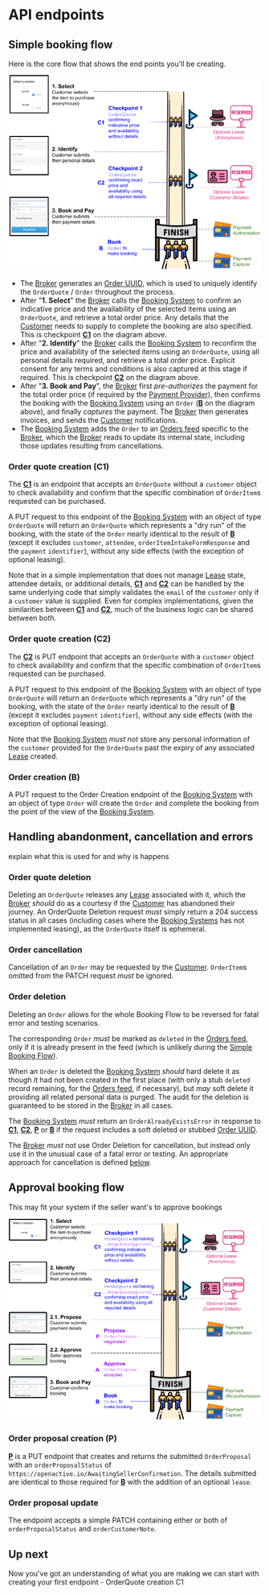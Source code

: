 # API endpoints

## Simple booking flow

Here is the core flow that shows the end points you'll be creating.&#x20;

![](<../../.gitbook/assets/image (1).png>)

* The [Broker](https://openactive.io/open-booking-api/EditorsDraft/1.0CR3/#dfn-broker) generates an [Order UUID](https://openactive.io/open-booking-api/EditorsDraft/1.0CR3/#dfn-order-uuid), which is used to uniquely identify the `OrderQuote` / `Order` throughout the process.
* After "**1. Select**" the [Broker](https://openactive.io/open-booking-api/EditorsDraft/1.0CR3/#dfn-broker) calls the [Booking System](https://openactive.io/open-booking-api/EditorsDraft/1.0CR3/#dfn-booking-system) to confirm an indicative price and the availability of the selected items using an `OrderQuote`, and retrieve a total order price. Any details that the [Customer](https://openactive.io/open-booking-api/EditorsDraft/1.0CR3/#dfn-customer) needs to supply to complete the booking are also specified. This is checkpoint [**C1**](https://openactive.io/open-booking-api/EditorsDraft/1.0CR3/#dfn-c1) on the diagram above.
* After "**2. Identify**" the [Broker](https://openactive.io/open-booking-api/EditorsDraft/1.0CR3/#dfn-broker) calls the [Booking System](https://openactive.io/open-booking-api/EditorsDraft/1.0CR3/#dfn-booking-system) to reconfirm the price and availability of the selected items using an `OrderQuote`, using all personal details required, and retrieve a total order price. Explicit consent for any terms and conditions is also captured at this stage if required. This is checkpoint [**C2**](https://openactive.io/open-booking-api/EditorsDraft/1.0CR3/#dfn-c2) on the diagram above.
* After "**3. Book and Pay**", the [Broker](https://openactive.io/open-booking-api/EditorsDraft/1.0CR3/#dfn-broker) first _pre-authorizes_ the payment for the total order price (if required by the [Payment Provider](https://openactive.io/open-booking-api/EditorsDraft/1.0CR3/#dfn-payment-provider)), then confirms the booking with the [Booking System](https://openactive.io/open-booking-api/EditorsDraft/1.0CR3/#dfn-booking-system) using an `Order` ([**B**](https://openactive.io/open-booking-api/EditorsDraft/1.0CR3/#dfn-b) on the diagram above), and finally _captures_ the payment. The [Broker](https://openactive.io/open-booking-api/EditorsDraft/1.0CR3/#dfn-broker) then generates invoices, and sends the [Customer](https://openactive.io/open-booking-api/EditorsDraft/1.0CR3/#dfn-customer) notifications.
* The [Booking System](https://openactive.io/open-booking-api/EditorsDraft/1.0CR3/#dfn-booking-system) adds the `Order` to an [Orders feed](https://openactive.io/open-booking-api/EditorsDraft/1.0CR3/#dfn-orders-feed) specific to the [Broker](https://openactive.io/open-booking-api/EditorsDraft/1.0CR3/#dfn-broker), which the [Broker](https://openactive.io/open-booking-api/EditorsDraft/1.0CR3/#dfn-broker) reads to update its internal state, including those updates resulting from cancellations.

### Order quote creation (C1)

The [**C1**](https://openactive.io/open-booking-api/EditorsDraft/1.0CR3/#dfn-c1) is an endpoint that accepts an `OrderQuote` without a `customer` object to check availability and confirm that the specific combination of `OrderItem`s requested can be purchased.

A PUT request to this endpoint of the [Booking System](https://openactive.io/open-booking-api/EditorsDraft/1.0CR3/#dfn-booking-system) with an object of type `OrderQuote` will return an `OrderQuote` which represents a "dry run" of the booking, with the state of the `Order` nearly identical to the result of [**B**](https://openactive.io/open-booking-api/EditorsDraft/1.0CR3/#dfn-b) (except it excludes `customer`, `attendee`, `orderItemIntakeFormResponse` and the `payment` `identifier`), without any side effects (with the exception of optional leasing).

Note that in a simple implementation that does not manage [Lease](https://openactive.io/open-booking-api/EditorsDraft/1.0CR3/#dfn-lease) state, attendee details, or additional details, [**C1**](https://openactive.io/open-booking-api/EditorsDraft/1.0CR3/#dfn-c1) and [**C2**](https://openactive.io/open-booking-api/EditorsDraft/1.0CR3/#dfn-c2) can be handled by the same underlying code that simply validates the `email` of the `customer` only if a `customer` value is supplied. Even for complex implementations, given the similarities between [**C1**](https://openactive.io/open-booking-api/EditorsDraft/1.0CR3/#dfn-c1) and [**C2**](https://openactive.io/open-booking-api/EditorsDraft/1.0CR3/#dfn-c2), much of the business logic can be shared between both.

### Order quote creation (C2)

The [**C2**](https://openactive.io/open-booking-api/EditorsDraft/1.0CR3/#dfn-c2) is PUT endpoint that accepts an `OrderQuote` with a `customer` object to check availability and confirm that the specific combination of `OrderItem`s requested can be purchased.

A PUT request to this endpoint of the [Booking System](https://openactive.io/open-booking-api/EditorsDraft/1.0CR3/#dfn-booking-system) with an object of type `OrderQuote` will return an `OrderQuote` which represents a "dry run" of the booking, with the state of the `Order` nearly identical to the result of [**B**](https://openactive.io/open-booking-api/EditorsDraft/1.0CR3/#dfn-b) (except it excludes `payment` `identifier`), without any side effects (with the exception of optional leasing).

Note that the [Booking System](https://openactive.io/open-booking-api/EditorsDraft/1.0CR3/#dfn-booking-system) _must not_ store any personal information of the `customer` provided for the `OrderQuote` past the expiry of any associated [Lease](https://openactive.io/open-booking-api/EditorsDraft/1.0CR3/#dfn-lease) created.

### Order creation (B)

A PUT request to the Order Creation endpoint of the [Booking System](https://openactive.io/open-booking-api/EditorsDraft/1.0CR3/#dfn-booking-system) with an object of type `Order` will create the `Order` and complete the booking from the point of the view of the [Booking System](https://openactive.io/open-booking-api/EditorsDraft/1.0CR3/#dfn-booking-system).

## Handling abandonment, cancellation and errors

explain what this is used for and why is happens

### Order quote deletion

Deleting an `OrderQuote` releases any [Lease](https://openactive.io/open-booking-api/EditorsDraft/1.0CR3/#dfn-lease) associated with it, which the [Broker](https://openactive.io/open-booking-api/EditorsDraft/1.0CR3/#dfn-broker) _should_ do as a courtesy if the [Customer](https://openactive.io/open-booking-api/EditorsDraft/1.0CR3/#dfn-customer) has abandoned their journey. An OrderQuote Deletion request _must_ simply return a 204 success status in all cases (including cases where the [Booking Systems](https://openactive.io/open-booking-api/EditorsDraft/1.0CR3/#dfn-booking-system) has not implemented leasing), as the `OrderQuote` itself is ephemeral.

### Order cancellation

Cancellation of an `Order` may be requested by the [Customer](https://openactive.io/open-booking-api/EditorsDraft/1.0CR3/#dfn-customer). `OrderItem`s omitted from the PATCH request _must_ be ignored.

### Order deletion

Deleting an `Order` allows for the whole Booking Flow to be reversed for fatal error and testing scenarios.

The corresponding `Order` _must_ be marked as `deleted` in the [Orders feed](https://openactive.io/open-booking-api/EditorsDraft/1.0CR3/#dfn-orders-feed), only if it is already present in the feed (which is unlikely during the [Simple Booking Flow](https://openactive.io/open-booking-api/EditorsDraft/1.0CR3/#simple-booking-flow)).

When an `Order` is deleted the [Booking System](https://openactive.io/open-booking-api/EditorsDraft/1.0CR3/#dfn-booking-system) _should_ hard delete it as though it had not been created in the first place (with only a stub `deleted` record remaining, for the [Orders feed](https://openactive.io/open-booking-api/EditorsDraft/1.0CR3/#dfn-orders-feed), if necessary), but _may_ soft delete it providing all related personal data is purged. The audit for the deletion is guaranteed to be stored in the [Broker](https://openactive.io/open-booking-api/EditorsDraft/1.0CR3/#dfn-broker) in all cases.

The [Booking System](https://openactive.io/open-booking-api/EditorsDraft/1.0CR3/#dfn-booking-system) _must_ return an `OrderAlreadyExistsError` in response to [**C1**](https://openactive.io/open-booking-api/EditorsDraft/1.0CR3/#dfn-c1), [**C2**](https://openactive.io/open-booking-api/EditorsDraft/1.0CR3/#dfn-c2), [**P**](https://openactive.io/open-booking-api/EditorsDraft/1.0CR3/#dfn-p) or [**B**](https://openactive.io/open-booking-api/EditorsDraft/1.0CR3/#dfn-b) if the request includes a soft deleted or stubbed [Order UUID](https://openactive.io/open-booking-api/EditorsDraft/1.0CR3/#dfn-order-uuid).

The [Broker](https://openactive.io/open-booking-api/EditorsDraft/1.0CR3/#dfn-broker) _must not_ use Order Deletion for cancellation, but instead only use it in the unusual case of a fatal error or testing. An appropriate approach for cancellation is defined [below](https://openactive.io/open-booking-api/EditorsDraft/1.0CR3/#order-cancellation).

## Approval booking flow

This may fit your system if the seller want's to approve bookings

![](<../../.gitbook/assets/image (2).png>)

### Order proposal creation (P)

[**P**](https://openactive.io/open-booking-api/EditorsDraft/1.0CR3/#dfn-p) is a PUT endpoint that creates and returns the submitted `OrderProposal` with an `orderProposalStatus` of `https://openactive.io/AwaitingSellerConfirmation`. The details submitted are identical to those required for [**B**](https://openactive.io/open-booking-api/EditorsDraft/1.0CR3/#dfn-b) with the addition of an optional `lease`.

### Order proposal update

The endpoint accepts a simple PATCH containing either or both of `orderProposalStatus` and `orderCustomerNote`.

## Up next

Now you've got an understanding of what you are making we can start with creating your first endpoint - OrderQuote creation C1

